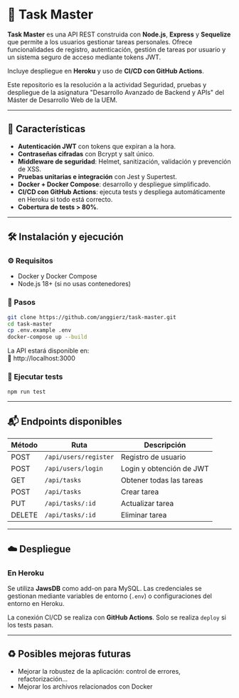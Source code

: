 
# 📝 Task Master

**Task Master** es una API REST construida con **Node.js**, **Express** y **Sequelize** que permite a los usuarios gestionar tareas personales. Ofrece funcionalidades de registro, autenticación, gestión de tareas por usuario y un sistema seguro de acceso mediante tokens JWT.

Incluye despliegue en **Heroku** y uso de **CI/CD con GitHub Actions**.

Este repositorio es la resolución a la actividad Seguridad, pruebas y despliegue de la asignatura "Desarrollo Avanzado de Backend y APIs" del Máster de Desarrollo Web de la UEM.

---

## 🔐 Características

- **Autenticación JWT** con tokens que expiran a la hora.
- **Contraseñas cifradas** con Bcrypt y salt único.
- **Middleware de seguridad**: Helmet, sanitización, validación y prevención de XSS.
- **Pruebas unitarias e integración** con Jest y Supertest.
- **Docker + Docker Compose**: desarrollo y despliegue simplificado.
- **CI/CD con GitHub Actions**: ejecuta tests y despliega automáticamente en Heroku si todo está correcto.
- **Cobertura de tests > 80%**.

---

## 🛠 Instalación y ejecución

### ⚙️ Requisitos

- Docker y Docker Compose
- Node.js 18+ (si no usas contenedores)

### 🔧 Pasos

```bash
git clone https://github.com/anggierz/task-master.git
cd task-master
cp .env.example .env
docker-compose up --build
```

La API estará disponible en:  
📍 http://localhost:3000

### 🧪 Ejecutar tests

```bash
npm run test
```

---

## 📬 Endpoints disponibles

| Método | Ruta                  | Descripción                   |
|--------|------------------------|-------------------------------|
| POST   | `/api/users/register` | Registro de usuario           |
| POST   | `/api/users/login`    | Login y obtención de JWT      |
| GET    | `/api/tasks`          | Obtener todas las tareas      |
| POST   | `/api/tasks`          | Crear tarea                   |
| PUT    | `/api/tasks/:id`      | Actualizar tarea              |
| DELETE | `/api/tasks/:id`      | Eliminar tarea                |

---

## ☁️ Despliegue

### En Heroku

Se utiliza **JawsDB** como add-on para MySQL. Las credenciales se gestionan mediante variables de entorno (`.env`) o configuraciones del entorno en Heroku.

La conexión CI/CD se realiza con **GitHub Actions**. Solo se realiza `deploy` si los tests pasan.

---

## ♻️ Posibles mejoras futuras

- Mejorar la robustez de la aplicación: control de errores, refactorización...
- Mejorar los archivos relacionados con Docker